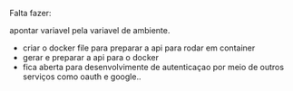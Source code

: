 Falta fazer:

apontar variavel pela variavel de ambiente.
- criar o docker file para preparar a api para rodar em container 
- gerar e preparar a api para o docker 
- fica aberta para desenvolvimente de autenticaçao por meio de outros serviços como oauth e google..